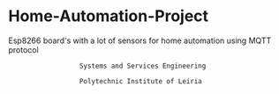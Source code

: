 # Home-Automation-Project
Esp8266 board's with a lot of sensors for home automation using MQTT protocol

                      Systems and Services Engineering
                           
                      Polytechnic Institute of Leiria


